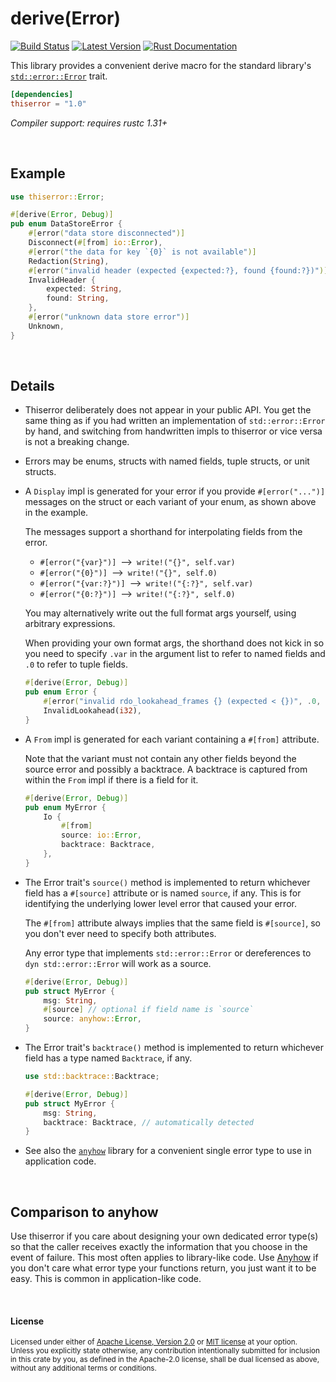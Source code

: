 derive(Error)
=============

[![Build Status](https://api.travis-ci.com/dtolnay/thiserror.svg?branch=master)](https://travis-ci.com/dtolnay/thiserror)
[![Latest Version](https://img.shields.io/crates/v/thiserror.svg)](https://crates.io/crates/thiserror)
[![Rust Documentation](https://img.shields.io/badge/api-rustdoc-blue.svg)](https://docs.rs/thiserror)

This library provides a convenient derive macro for the standard library's
[`std::error::Error`] trait.

[`std::error::Error`]: https://doc.rust-lang.org/std/error/trait.Error.html

```toml
[dependencies]
thiserror = "1.0"
```

*Compiler support: requires rustc 1.31+*

<br>

## Example

```rust
use thiserror::Error;

#[derive(Error, Debug)]
pub enum DataStoreError {
    #[error("data store disconnected")]
    Disconnect(#[from] io::Error),
    #[error("the data for key `{0}` is not available")]
    Redaction(String),
    #[error("invalid header (expected {expected:?}, found {found:?})")]
    InvalidHeader {
        expected: String,
        found: String,
    },
    #[error("unknown data store error")]
    Unknown,
}
```

<br>

## Details

- Thiserror deliberately does not appear in your public API. You get the same
  thing as if you had written an implementation of `std::error::Error` by hand,
  and switching from handwritten impls to thiserror or vice versa is not a
  breaking change.

- Errors may be enums, structs with named fields, tuple structs, or unit
  structs.

- A `Display` impl is generated for your error if you provide `#[error("...")]`
  messages on the struct or each variant of your enum, as shown above in the
  example.

  The messages support a shorthand for interpolating fields from the error.

    - `#[error("{var}")]`&ensp;⟶&ensp;`write!("{}", self.var)`
    - `#[error("{0}")]`&ensp;⟶&ensp;`write!("{}", self.0)`
    - `#[error("{var:?}")]`&ensp;⟶&ensp;`write!("{:?}", self.var)`
    - `#[error("{0:?}")]`&ensp;⟶&ensp;`write!("{:?}", self.0)`

  You may alternatively write out the full format args yourself, using arbitrary
  expressions.

  When providing your own format args, the shorthand does not kick in so you
  need to specify `.var` in the argument list to refer to named fields and `.0`
  to refer to tuple fields.

  ```rust
  #[derive(Error, Debug)]
  pub enum Error {
      #[error("invalid rdo_lookahead_frames {} (expected < {})", .0, i32::max_value())]
      InvalidLookahead(i32),
  }
  ```

- A `From` impl is generated for each variant containing a `#[from]` attribute.

  Note that the variant must not contain any other fields beyond the source
  error and possibly a backtrace. A backtrace is captured from within the `From`
  impl if there is a field for it.

  ```rust
  #[derive(Error, Debug)]
  pub enum MyError {
      Io {
          #[from]
          source: io::Error,
          backtrace: Backtrace,
      },
  }
  ```

- The Error trait's `source()` method is implemented to return whichever field
  has a `#[source]` attribute or is named `source`, if any. This is for
  identifying the underlying lower level error that caused your error.

  The `#[from]` attribute always implies that the same field is `#[source]`, so
  you don't ever need to specify both attributes.

  Any error type that implements `std::error::Error` or dereferences to `dyn
  std::error::Error` will work as a source.

  ```rust
  #[derive(Error, Debug)]
  pub struct MyError {
      msg: String,
      #[source] // optional if field name is `source`
      source: anyhow::Error,
  }
  ```

- The Error trait's `backtrace()` method is implemented to return whichever
  field has a type named `Backtrace`, if any.

  ```rust
  use std::backtrace::Backtrace;

  #[derive(Error, Debug)]
  pub struct MyError {
      msg: String,
      backtrace: Backtrace, // automatically detected
  }
  ```

- See also the [`anyhow`] library for a convenient single error type to use in
  application code.

  [`anyhow`]: https://github.com/dtolnay/anyhow

<br>

## Comparison to anyhow

Use thiserror if you care about designing your own dedicated error type(s) so
that the caller receives exactly the information that you choose in the event of
failure. This most often applies to library-like code. Use [Anyhow] if you don't
care what error type your functions return, you just want it to be easy. This is
common in application-like code.

[Anyhow]: https://github.com/dtolnay/anyhow

<br>

#### License

<sup>
Licensed under either of <a href="LICENSE-APACHE">Apache License, Version
2.0</a> or <a href="LICENSE-MIT">MIT license</a> at your option.
</sup>

<br>

<sub>
Unless you explicitly state otherwise, any contribution intentionally submitted
for inclusion in this crate by you, as defined in the Apache-2.0 license, shall
be dual licensed as above, without any additional terms or conditions.
</sub>
